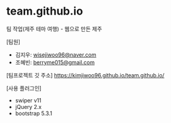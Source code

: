 # team.github.io
팀 작업(제주 테마 여행) - 웹으로 만든 제주

[팀원]
- 김지우: wisejiwoo96@naver.com
- 조혜빈: berryme015@gmail.com







[팀프로젝트 깃 주소]
https://kimjiwoo96.github.io/team.github.io/







[사용 플러그인]
- swiper v11
- jQuery 2.x
- bootstrap 5.3.1









